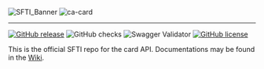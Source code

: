 ![SFTI_Banner](https://user-images.githubusercontent.com/116151702/232762217-ac254483-0d25-4234-857b-376ff8dbb1e7.png)
![ca-card](https://user-images.githubusercontent.com/116151702/236238368-23d8fd0e-72ba-4e1f-be50-ca675bab203e.png)


---
[![GitHub release](https://img.shields.io/github/release/swissfintechinnovations/ca-card)](https://github.com/swissfintechinnovations/ca-card/releases/)
![GitHub checks](https://img.shields.io/github/checks-status/swissfintechinnovations/ca-card/main)
![Swagger Validator](https://img.shields.io/swagger/valid/3.0?specUrl=https%3A%2F%2Fraw.githubusercontent.com%2FOAI%2FOpenAPI-Specification%2Fmaster%2Fexamples%2Fv2.0%2Fjson%2Fpetstore-expanded.json)
[![GitHub license](https://img.shields.io/github/license/swissfintechinnovations/ca-card)](https://github.com/swissfintechinnovations/ca-card/blob/main/LICENSE)

This is the official SFTI repo for the card API. Documentations may be found in the [Wiki](https://github.com/swissfintechinnovations/ca-card/wiki).
